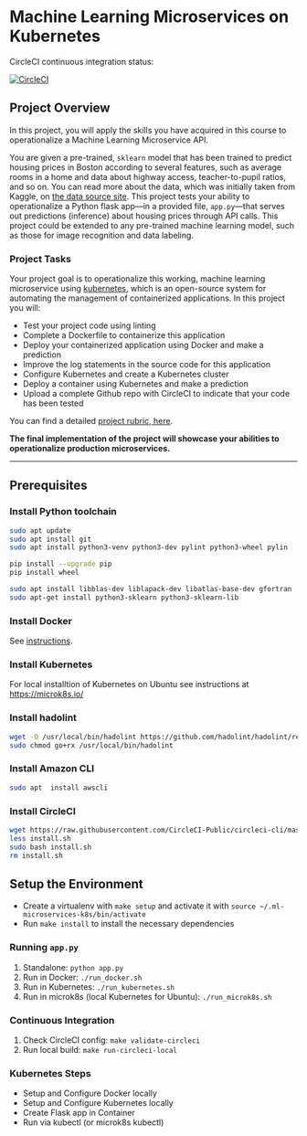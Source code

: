 # Machine Learning Microservices on Kubernetes

CircleCI continuous integration status: 

[![CircleCI](https://circleci.com/gh/cazacov/ml-microservices-k8s.svg?style=svg)](https://circleci.com/gh/cazacov/ml-microservices-k8s)


## Project Overview

In this project, you will apply the skills you have acquired in this course to operationalize a Machine Learning Microservice API. 

You are given a pre-trained, `sklearn` model that has been trained to predict housing prices in Boston according to several features, such as average rooms in a home and data about highway access, teacher-to-pupil ratios, and so on. You can read more about the data, which was initially taken from Kaggle, on [the data source site](https://www.kaggle.com/c/boston-housing). This project tests your ability to operationalize a Python flask app—in a provided file, `app.py`—that serves out predictions (inference) about housing prices through API calls. This project could be extended to any pre-trained machine learning model, such as those for image recognition and data labeling.

### Project Tasks

Your project goal is to operationalize this working, machine learning microservice using [kubernetes](https://kubernetes.io/), which is an open-source system for automating the management of containerized applications. In this project you will:
* Test your project code using linting
* Complete a Dockerfile to containerize this application
* Deploy your containerized application using Docker and make a prediction
* Improve the log statements in the source code for this application
* Configure Kubernetes and create a Kubernetes cluster
* Deploy a container using Kubernetes and make a prediction
* Upload a complete Github repo with CircleCI to indicate that your code has been tested

You can find a detailed [project rubric, here](https://review.udacity.com/#!/rubrics/2576/view).

**The final implementation of the project will showcase your abilities to operationalize production microservices.**

---

## Prerequisites

### Install Python toolchain

```bash
sudo apt update
sudo apt install git
sudo apt install python3-venv python3-dev pylint python3-wheel pylin

pip install --upgrade pip
pip install wheel

sudo apt install libblas-dev liblapack-dev libatlas-base-dev gfortran
sudo apt-get install python3-sklearn python3-sklearn-lib
```

### Install Docker

See [instructions](https://www.digitalocean.com/community/tutorials/how-to-install-and-use-docker-on-ubuntu-20-04).

### Install Kubernetes

For local installtion of Kubernetes on Ubuntu see instructions at https://microk8s.io/

### Install hadolint

```bash
wget -O /usr/local/bin/hadolint https://github.com/hadolint/hadolint/releases/download/v1.18.0/hadolint-Linux-x86_64
sudo chmod go+rx /usr/local/bin/hadolint
```

### Install Amazon CLI

```bash
sudo apt  install awscli
```

### Install CircleCI
```bash
wget https://raw.githubusercontent.com/CircleCI-Public/circleci-cli/master/install.sh
less install.sh 
sudo bash install.sh
rm install.sh
```

## Setup the Environment

* Create a virtualenv with `make setup` and activate it with `source ~/.ml-microservices-k8s/bin/activate` 
* Run `make install` to install the necessary dependencies

### Running `app.py`

1. Standalone:  `python app.py`
2. Run in Docker:  `./run_docker.sh`
3. Run in Kubernetes:  `./run_kubernetes.sh`
4. Run in microk8s (local Kubernetes for Ubuntu):  `./run_microk8s.sh`

### Continuous Integration

1. Check CircleCI config: `make validate-circleci`
2. Run local build: `make run-circleci-local`

### Kubernetes Steps

* Setup and Configure Docker locally
* Setup and Configure Kubernetes locally
* Create Flask app in Container
* Run via kubectl (or microk8s kubectl)